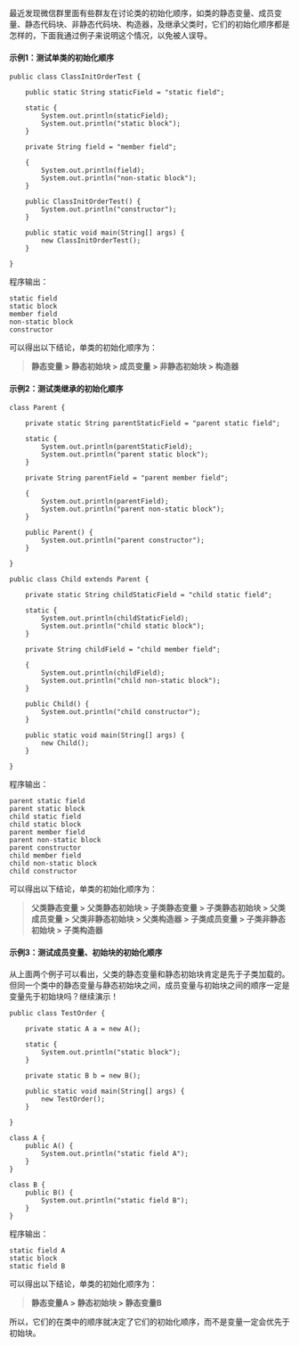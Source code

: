 

最近发现微信群里面有些群友在讨论类的初始化顺序，如类的静态变量、成员变量、静态代码块、非静态代码块、构造器，及继承父类时，它们的初始化顺序都是怎样的，下面我通过例子来说明这个情况，以免被人误导。

#### 示例1：测试单类的初始化顺序

```
public class ClassInitOrderTest {

	public static String staticField = "static field";

	static {
		System.out.println(staticField);
		System.out.println("static block");
	}

	private String field = "member field";

	{
		System.out.println(field);
		System.out.println("non-static block");
	}

	public ClassInitOrderTest() {
		System.out.println("constructor");
	}

	public static void main(String[] args) {
		new ClassInitOrderTest();
	}

}
```

程序输出：


```
static field
static block
member field
non-static block
constructor
```

可以得出以下结论，单类的初始化顺序为：

> **静态变量 > 静态初始块 > 成员变量 > 非静态初始块 > 构造器**


#### 示例2：测试类继承的初始化顺序

```
class Parent {

	private static String parentStaticField = "parent static field";

	static {
		System.out.println(parentStaticField);
		System.out.println("parent static block");
	}

	private String parentField = "parent member field";

	{
		System.out.println(parentField);
		System.out.println("parent non-static block");
	}

	public Parent() {
		System.out.println("parent constructor");
	}

}

public class Child extends Parent {

	private static String childStaticField = "child static field";

	static {
		System.out.println(childStaticField);
		System.out.println("child static block");
	}

	private String childField = "child member field";

	{
		System.out.println(childField);
		System.out.println("child non-static block");
	}

	public Child() {
		System.out.println("child constructor");
	}

	public static void main(String[] args) {
		new Child();
	}

}
```

程序输出：


```
parent static field
parent static block
child static field
child static block
parent member field
parent non-static block
parent constructor
child member field
child non-static block
child constructor
```

可以得出以下结论，单类的初始化顺序为：

> **父类静态变量 > 父类静态初始块 > 子类静态变量 > 子类静态初始块 > 父类成员变量 > 父类非静态初始块 > 父类构造器 > 子类成员变量 > 子类非静态初始块 > 子类构造器**


#### 示例3：测试成员变量、初始块的初始化顺序

从上面两个例子可以看出，父类的静态变量和静态初始块肯定是先于子类加载的。但同一个类中的静态变量与静态初始块之间，成员变量与初始块之间的顺序一定是变量先于初始块吗？继续演示！

```
public class TestOrder {

	private static A a = new A();

	static {
		System.out.println("static block");
	}

	private static B b = new B();

	public static void main(String[] args) {
		new TestOrder();
	}

}

class A {
	public A() {
		System.out.println("static field A");
	}
}

class B {
	public B() {
		System.out.println("static field B");
	}
}
```

程序输出：


```
static field A
static block
static field B
```

可以得出以下结论，单类的初始化顺序为：

> **静态变量A > 静态初始块 > 静态变量B**

所以，它们的在类中的顺序就决定了它们的初始化顺序，而不是变量一定会优先于初始块。


